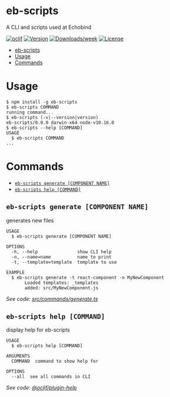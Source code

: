 # eb-scripts

A CLI and scripts used at Echobind

[![oclif](https://img.shields.io/badge/cli-oclif-brightgreen.svg)](https://oclif.io)
[![Version](https://img.shields.io/npm/v/eb-scripts.svg)](https://npmjs.org/package/eb-scripts)
[![Downloads/week](https://img.shields.io/npm/dw/eb-scripts.svg)](https://npmjs.org/package/eb-scripts)
[![License](https://img.shields.io/npm/l/eb-scripts.svg)](https://github.com/echobind/eb-scripts/blob/master/package.json)

<!-- toc -->

- [eb-scripts](#eb-scripts)
- [Usage](#usage)
- [Commands](#commands)
  <!-- tocstop -->

# Usage

<!-- usage -->

```sh-session
$ npm install -g eb-scripts
$ eb-scripts COMMAND
running command...
$ eb-scripts (-v|--version|version)
eb-scripts/0.0.0 darwin-x64 node-v10.16.0
$ eb-scripts --help [COMMAND]
USAGE
  $ eb-scripts COMMAND
...
```

<!-- usagestop -->

# Commands

<!-- commands -->

- [`eb-scripts generate [COMPONENT NAME]`](#eb-scripts-generate-component-name)
- [`eb-scripts help [COMMAND]`](#eb-scripts-help-command)

## `eb-scripts generate [COMPONENT NAME]`

generates new files

```
USAGE
  $ eb-scripts generate [COMPONENT NAME]

OPTIONS
  -h, --help               show CLI help
  -n, --name=name          name to print
  -t, --template=template  template to use

EXAMPLE
  $ eb-scripts generate -t react-component -n MyNewComponent
       Loaded templates: _templates
       added: src/MyNewComponent.js
```

_See code: [src/commands/generate.ts](https://github.com/echobind/eb-scripts/blob/v0.0.0/src/commands/generate.ts)_

## `eb-scripts help [COMMAND]`

display help for eb-scripts

```
USAGE
  $ eb-scripts help [COMMAND]

ARGUMENTS
  COMMAND  command to show help for

OPTIONS
  --all  see all commands in CLI
```

_See code: [@oclif/plugin-help](https://github.com/oclif/plugin-help/blob/v2.2.1/src/commands/help.ts)_

<!-- commandsstop -->
